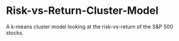 # Risk-vs-Return-Cluster-Model
A k-means cluster model looking at the risk-vs-return of the S&amp;P 500 stocks.
